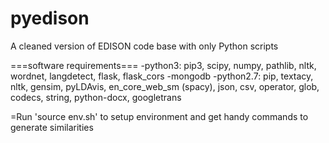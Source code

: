 # pyedison
A cleaned version of EDISON code base with only Python scripts

===software requirements===
-python3: pip3, scipy, numpy, pathlib, nltk, wordnet, langdetect, flask, flask_cors
-mongodb
-python2.7: pip, textacy, nltk, gensim, pyLDAvis, en_core_web_sm (spacy), json, csv, operator, glob, codecs, string, python-docx, googletrans

=Run 'source env.sh' to setup environment and get handy commands to generate similarities 
